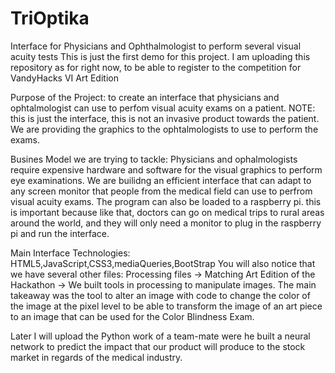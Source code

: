 # TriOptika
Interface for Physicians and Ophthalmologist to perform several visual acuity tests 
This is just the first demo for this project. I am uploading this repository as for right now, to be able to register to the competition for VandyHacks VI Art Edition

Purpose of the Project: to create an interface that physicians and ophtalmologist can use to perfom visual acuity exams on a patient. NOTE: this is just the interface, this is not an invasive product towards the patient. We are providing the graphics to the ophtalmologists to use to perform the exams. 

Busines Model we are trying to tackle: Physicians and ophalmologists require expensive hardware and software for the visual graphics to perform eye examinations. We are builidng an efficient interface that can adapt to any screen monitor that people from the medical field can use to perfrom visual acuity exams. 
The program can also be loaded to a raspberry pi. this is important because like that, doctors can go on medical trips to rural areas around the world, and they will only need a monitor to plug in the raspberry pi and run the interface. 

Main Interface Technologies: HTML5,JavaScript,CSS3,mediaQueries,BootStrap
You will also notice that we have several other files: Processing files -> Matching Art Edition of the Hackathon -> We built tools in processing to manipulate images. The main takeaway was the tool to alter an image with code to change the color of the image at the pixel level to be able to transform the image of an art piece to an image that can be used for the Color Blindness Exam.

Later I will upload the Python work of a team-mate were he built a neural network to predict the impact that our product will produce to the stock market in regards of the medical industry. 
